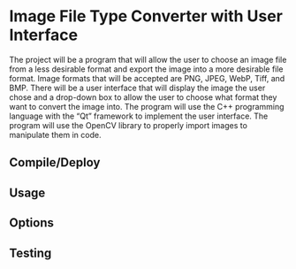 # Image File Type Converter with User Interface

The project will be a program that will allow the user to choose an image file from a less desirable format and export the image into a more desirable file format. Image formats that will be accepted are PNG, JPEG, WebP, Tiff, and BMP. There will be a user interface that will display the image the user chose and a drop-down box to allow the user to choose what format they want to convert the image into. The program will use the C++ programming language with the “Qt” framework to implement the user interface. The program will use the OpenCV library to properly import images to manipulate them in code.

## Compile/Deploy

## Usage

## Options

## Testing

